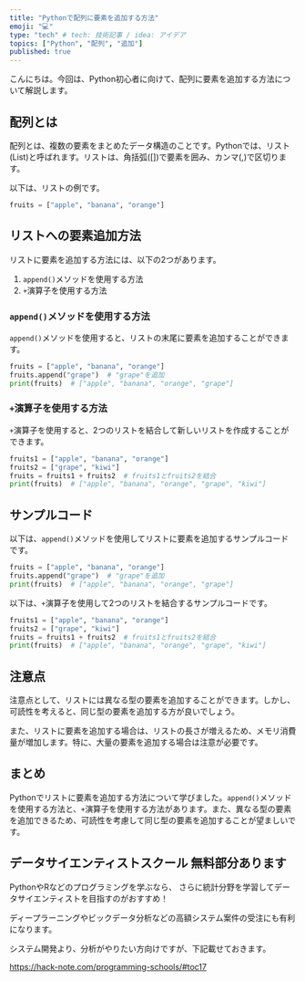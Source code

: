 ```yaml
---
title: "Pythonで配列に要素を追加する方法"
emoji: "💻"
type: "tech" # tech: 技術記事 / idea: アイデア
topics: ["Python", "配列", "追加"]
published: true
---
```


こんにちは。今回は、Python初心者に向けて、配列に要素を追加する方法について解説します。

## 配列とは

配列とは、複数の要素をまとめたデータ構造のことです。Pythonでは、リスト(List)と呼ばれます。リストは、角括弧([])で要素を囲み、カンマ(,)で区切ります。

以下は、リストの例です。

```python
fruits = ["apple", "banana", "orange"]
```

## リストへの要素追加方法

リストに要素を追加する方法には、以下の2つがあります。

1. `append()`メソッドを使用する方法
2. `+`演算子を使用する方法

### `append()`メソッドを使用する方法

`append()`メソッドを使用すると、リストの末尾に要素を追加することができます。

```python
fruits = ["apple", "banana", "orange"]
fruits.append("grape")  # "grape"を追加
print(fruits)  # ["apple", "banana", "orange", "grape"]
```

### `+`演算子を使用する方法

`+`演算子を使用すると、2つのリストを結合して新しいリストを作成することができます。

```python
fruits1 = ["apple", "banana", "orange"]
fruits2 = ["grape", "kiwi"]
fruits = fruits1 + fruits2  # fruits1とfruits2を結合
print(fruits)  # ["apple", "banana", "orange", "grape", "kiwi"]
```

## サンプルコード

以下は、`append()`メソッドを使用してリストに要素を追加するサンプルコードです。

```python
fruits = ["apple", "banana", "orange"]
fruits.append("grape")  # "grape"を追加
print(fruits)  # ["apple", "banana", "orange", "grape"]
```

以下は、`+`演算子を使用して2つのリストを結合するサンプルコードです。

```python
fruits1 = ["apple", "banana", "orange"]
fruits2 = ["grape", "kiwi"]
fruits = fruits1 + fruits2  # fruits1とfruits2を結合
print(fruits)  # ["apple", "banana", "orange", "grape", "kiwi"]
```

## 注意点

注意点として、リストには異なる型の要素を追加することができます。しかし、可読性を考えると、同じ型の要素を追加する方が良いでしょう。

また、リストに要素を追加する場合は、リストの長さが増えるため、メモリ消費量が増加します。特に、大量の要素を追加する場合は注意が必要です。

## まとめ

Pythonでリストに要素を追加する方法について学びました。`append()`メソッドを使用する方法と、`+`演算子を使用する方法があります。また、異なる型の要素を追加できるため、可読性を考慮して同じ型の要素を追加することが望ましいです。

## データサイエンティストスクール 無料部分あります
PythonやRなどのプログラミングを学ぶなら、
さらに統計分野を学習してデータサイエンティストを目指すのがおすすめ！

ディープラーニングやビックデータ分析などの高額システム案件の受注にも有利になります。

システム開発より、分析がやりたい方向けですが、下記載せておきます。

https://hack-note.com/programming-schools/#toc17
 
